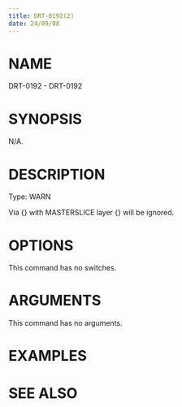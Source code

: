 ```yaml
---
title: DRT-0192(2)
date: 24/09/08
---
```


# NAME

DRT-0192 - DRT-0192

# SYNOPSIS

N/A.

# DESCRIPTION

Type: WARN

Via {} with MASTERSLICE layer {} will be ignored.

# OPTIONS

This command has no switches.

# ARGUMENTS

This command has no arguments.

# EXAMPLES

# SEE ALSO

